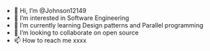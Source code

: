 - 👋 Hi, I’m @Johnson12149
- 👀 I’m interested in Software Engineering
- 🌱 I’m currently learning Design patterns and Parallel programming
- 💞️ I’m looking to collaborate on open source
- 📫 How to reach me xxxx

<!---
Johnson12149/Johnson12149 is a ✨ special ✨ repository because its `README.md` (this file) appears on your GitHub profile.
You can click the Preview link to take a look at your changes.
--->
